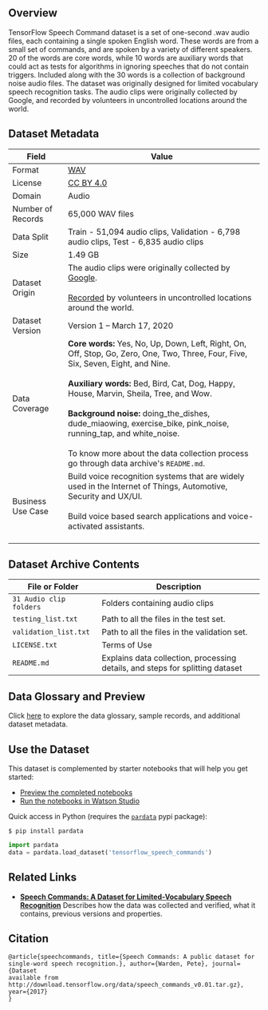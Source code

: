 ## Overview

TensorFlow Speech Command dataset is a set of one-second .wav audio files, each containing a single spoken English word. These words are from a small set of commands, and are spoken by a variety of different speakers. 20 of the words are core words, while 10 words are auxiliary words that could act as tests for algorithms in ignoring speeches that do not contain triggers. Included along with the 30 words is a collection of background noise audio files. The dataset was originally designed for limited vocabulary speech recognition tasks. The audio clips were originally collected by Google, and recorded by volunteers in uncontrolled locations around the world.

## Dataset Metadata

| Field | Value |
| ----- | ----- |
| Format | [WAV](https://en.wikipedia.org/wiki/WAV) |
| License | [CC BY 4.0](https://creativecommons.org/licenses/by/4.0/) |
| Domain  | Audio |
| Number of Records | 65,000 WAV files |
| Data Split | Train - 51,094 audio clips, Validation - 6,798 audio clips, Test - 6,835 audio clips |
| Size | 1.49 GB |
| Dataset Origin | The audio clips were originally collected by [Google](https://ai.googleblog.com/2017/08/launching-speech-commands-dataset.html). <br/><br/> [Recorded](https://github.com/petewarden/extract_loudest_section) by volunteers in uncontrolled locations around the world. |
| Dataset Version | Version 1 – March 17, 2020 |
| Data Coverage | **Core words:** Yes, No, Up, Down, Left, Right, On, Off, Stop, Go, Zero, One, Two, Three, Four, Five, Six, Seven, Eight, and Nine. <br/> <br/>**Auxiliary words:** Bed, Bird, Cat, Dog, Happy, House, Marvin, Sheila, Tree, and Wow.<br/> <br/> **Background noise:** doing_the_dishes, dude_miaowing, exercise_bike, pink_noise, running_tap, and white_noise.<br/> <br/>To know more about the data collection process go through data archive's `README.md`. |
| Business Use Case | Build voice recognition systems that are widely used in the Internet of Things, Automotive, Security and UX/UI.<br/> <br/>Build voice based search applications and voice-activated assistants.<br/><br/> |

## Dataset Archive Contents

| File or Folder    | Description    |
| ----------------- | ---------------|
| `31 Audio clip folders`         | Folders containing audio clips |
| `testing_list.txt` | Path to all the files in the test set.|
| `validation_list.txt`| Path to all the files in the validation set.|
| `LICENSE.txt`             | Terms of Use   |
| `README.md`               | Explains data collection, processing details, and steps for splitting dataset |

## Data Glossary and Preview

Click [here](https://dax-cdn.cdn.appdomain.cloud/dax-tensorflow-speech-commands/1.0.1/data_preview/index.html) to explore the data glossary, sample records, and additional dataset metadata.

## Use the Dataset

This dataset is complemented by starter notebooks that will help you get started:

 - [Preview the completed notebooks](https://dax-nb-preview-prod.s3.us.cloud-object-storage.appdomain.cloud/preview_notebooks.html?dataset=speech-commands)
 - [Run the notebooks in Watson Studio](https://dataplatform.cloud.ibm.com/exchange/public/entry/view/e20607d75c8473daaade1e77c22486ff?cm_sp=ibmdev-_-developer-exchanges-_-cloudreg)

Quick access in Python (requires the [`pardata`](https://pardata.readthedocs.io) pypi package):

`$ pip install pardata`


```python
import pardata
data = pardata.load_dataset('tensorflow_speech_commands')
```

## Related Links

* __[Speech Commands: A Dataset for Limited-Vocabulary Speech Recognition](https://arxiv.org/abs/1804.03209)__ Describes how the data was collected and verified, what it contains, previous versions and properties.

## Citation

```
@article{speechcommands, title={Speech Commands: A public dataset for
single-word speech recognition.}, author={Warden, Pete}, journal={Dataset
available from
http://download.tensorflow.org/data/speech_commands_v0.01.tar.gz}, year={2017}
}
```
